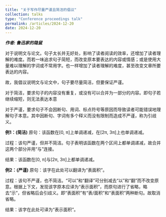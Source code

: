 ```yaml
---
title: "关于写作尽量严谨且简洁的倡议"
collection: talks
type: "Conference proceedings talk"
permalink: /articles/2024-12-20
date: 2024-12-20
---
```

___作者: 鲁迅家的隐鼠___

对于说明文与论文。句子太长并无好处，影响了读者阅读的效率，还增加了读者理解的难度。而若一味追求句子简短，而改变原本要表达的内容或情感；或是使用大量难以理解的字词或不常用字。也一样增加了读者理解的难度，甚至改变文章所要表达的内容。

故，我倡议说明文与论文中，句子要尽量简洁，但要保证严谨。

对于简洁，要求句子的内容没有重复，或没有可以合并为一部分的内容。即句子若继续缩短，则无法表达本意

对于严谨，要求句子不会因断句、用词、标点符号等原因而导致读者可能错误地理解句子本意。其中因断句、字词有多个释义而没有限制而造成不严谨，称为引歧义。

__例1：(简洁)__
原句：该函数在[0, π]上单调递减，在[2π, 3π]上也单调递减。

过程：该句严谨，但并不简洁。句子表明该函数在两个区间上都单调递减，故合并这两个部分并用“与”连接。

结果：该函数在[0, π]与[2π, 3π]上都单调递减。

__例2：(严谨)__
原句：该字在此处可以翻译为“表面积”。

过程：该句不严谨，也不简洁。“可以”和“翻译”可分别减去“以”和“翻”而不改变原意。根据上下文，发现该字原本应译为“表示面积”，而原句进行了省略，略去“示”，但省略后会引歧义。即“表面积”有“表/面积”和“表面积”两种断句。故取消省略。

结果：该字在此处可译为“表示面积”。
